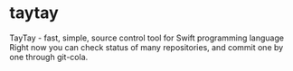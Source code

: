 # taytay

TayTay - fast, simple, source control tool for Swift programming language
Right now you can check status of many repositories, and commit one by one through git-cola.